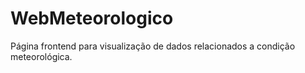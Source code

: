# WebMeteorologico
Página frontend para visualização de dados relacionados a condição meteorológica.
